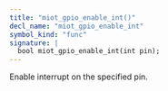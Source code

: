 ```yaml
---
title: "miot_gpio_enable_int()"
decl_name: "miot_gpio_enable_int"
symbol_kind: "func"
signature: |
  bool miot_gpio_enable_int(int pin);
---
```


Enable interrupt on the specified pin. 

